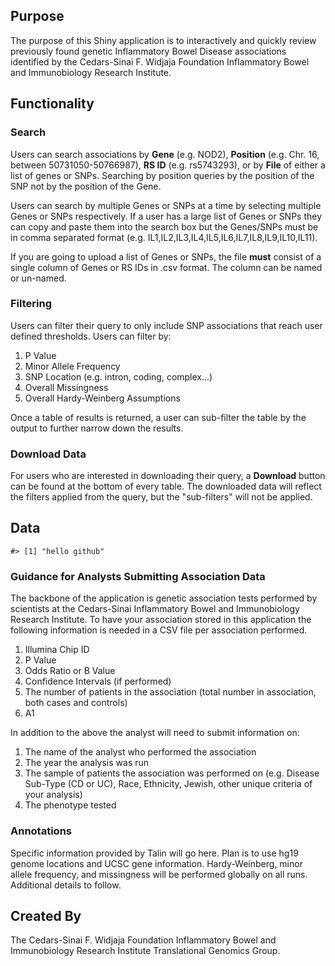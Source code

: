 
Purpose
-------

The purpose of this Shiny application is to interactively and quickly review previously found genetic Inflammatory Bowel Disease associations identified by the Cedars-Sinai F. Widjaja Foundation Inflammatory Bowel and Immunobiology Research Institute.

Functionality
-------------

### Search

Users can search associations by **Gene** (e.g. NOD2), **Position** (e.g. Chr. 16, between 50731050-50766987), **RS ID** (e.g. rs5743293), or by **File** of either a list of genes or SNPs. Searching by position queries by the position of the SNP not by the position of the Gene.

Users can search by multiple Genes or SNPs at a time by selecting multiple Genes or SNPs respectively. If a user has a large list of Genes or SNPs they can copy and paste them into the search box but the Genes/SNPs must be in comma separated format (e.g. IL1,IL2,IL3,IL4,IL5,IL6,IL7,IL8,IL9,IL10,IL11).

If you are going to upload a list of Genes or SNPs, the file **must** consist of a single column of Genes or RS IDs in .csv format. The column can be named or un-named.

### Filtering

Users can filter their query to only include SNP associations that reach user defined thresholds. Users can filter by:

1.  P Value
2.  Minor Allele Frequency
3.  SNP Location (e.g. intron, coding, complex...)
4.  Overall Missingness
5.  Overall Hardy-Weinberg Assumptions

Once a table of results is returned, a user can sub-filter the table by the output to further narrow down the results.

### Download Data

For users who are interested in downloading their query, a **Download** button can be found at the bottom of every table. The downloaded data will reflect the filters applied from the query, but the "sub-filters" will not be applied.

Data
----

    #> [1] "hello github"

### Guidance for Analysts Submitting Association Data

The backbone of the application is genetic association tests performed by scientists at the Cedars-Sinai Inflammatory Bowel and Immunobiology Research Institute. To have your association stored in this application the following information is needed in a CSV file per association performed.

1.  Illumina Chip ID
2.  P Value
3.  Odds Ratio or B Value
4.  Confidence Intervals (if performed)
5.  The number of patients in the association (total number in association, both cases and controls)
6.  A1

In addition to the above the analyst will need to submit information on:

1.  The name of the analyst who performed the association
2.  The year the analysis was run
3.  The sample of patients the association was performed on (e.g. Disease Sub-Type (CD or UC), Race, Ethnicity, Jewish, other unique criteria of your analysis)
4.  The phenotype tested

### Annotations

Specific information provided by Talin will go here. Plan is to use hg19 genome locations and UCSC gene information. Hardy-Weinberg, minor allele frequency, and missingness will be performed globally on all runs. Additional details to follow.

Created By
----------

The Cedars-Sinai F. Widjaja Foundation Inflammatory Bowel and Immunobiology Research Institute Translational Genomics Group.

